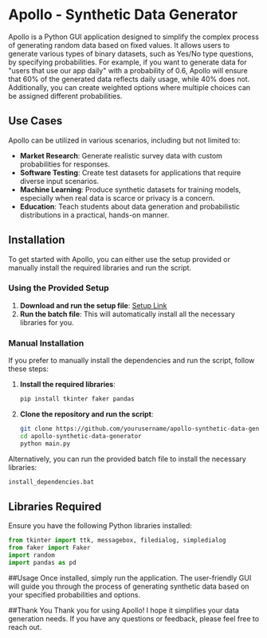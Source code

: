 # Apollo - Synthetic Data Generator

Apollo is a Python GUI application designed to simplify the complex process of generating random data based on fixed values. It allows users to generate various types of binary datasets, such as Yes/No type questions, by specifying probabilities. For example, if you want to generate data for "users that use our app daily" with a probability of 0.6, Apollo will ensure that 60% of the generated data reflects daily usage, while 40% does not. Additionally, you can create weighted options where multiple choices can be assigned different probabilities.

## Use Cases

Apollo can be utilized in various scenarios, including but not limited to:
- **Market Research**: Generate realistic survey data with custom probabilities for responses.
- **Software Testing**: Create test datasets for applications that require diverse input scenarios.
- **Machine Learning**: Produce synthetic datasets for training models, especially when real data is scarce or privacy is a concern.
- **Education**: Teach students about data generation and probabilistic distributions in a practical, hands-on manner.

## Installation

To get started with Apollo, you can either use the setup provided or manually install the required libraries and run the script.

### Using the Provided Setup

1. **Download and run the setup file**: [Setup Link]()
2. **Run the batch file**: This will automatically install all the necessary libraries for you.

### Manual Installation

If you prefer to manually install the dependencies and run the script, follow these steps:

1. **Install the required libraries**:
    ```bash
    pip install tkinter faker pandas
    ```

2. **Clone the repository and run the script**:
    ```bash
    git clone https://github.com/yourusername/apollo-synthetic-data-generator.git
    cd apollo-synthetic-data-generator
    python main.py
    ```

Alternatively, you can run the provided batch file to install the necessary libraries:
```bash
install_dependencies.bat
```
## Libraries Required

Ensure you have the following Python libraries installed:

```python
from tkinter import ttk, messagebox, filedialog, simpledialog
from faker import Faker
import random
import pandas as pd
```

##Usage
Once installed, simply run the application. The user-friendly GUI will guide you through the process of generating synthetic data based on your specified probabilities and options.

##Thank You
Thank you for using Apollo! I hope it simplifies your data generation needs. If you have any questions or feedback, please feel free to reach out.
